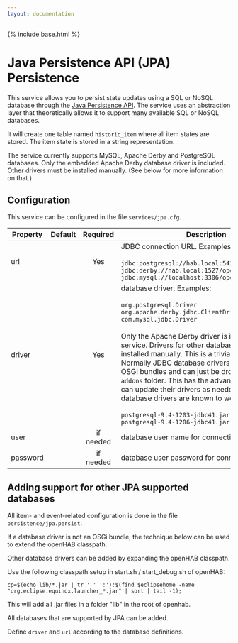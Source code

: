 ```yaml
---
layout: documentation
---
```


{% include base.html %}

# Java Persistence API (JPA) Persistence

This service allows you to persist state updates using a SQL or NoSQL database through the [Java Persistence API](https://en.wikipedia.org/wiki/Java_Persistence_API).  The service uses an abstraction layer that theoretically allows it to support many available SQL or NoSQL databases.

It will create one table named `historic_item` where all item states are stored.  The item state is stored in a string representation.

The service currently supports MySQL, Apache Derby and PostgreSQL databases.  Only the embedded Apache Derby database driver is included. Other drivers must be installed manually. (See below for more information on that.)

## Configuration

This service can be configured in the file `services/jpa.cfg`.

| Property | Default | Required | Description |
|----------|---------|:--------:|-------------|
| url      |         |   Yes    | JDBC connection URL.  Examples:<br/><br/>`jdbc:postgresql://hab.local:5432/openhab`<br/>`jdbc:derby://hab.local:1527/openhab;create=true`<br/>`jdbc:mysql://localhost:3306/openhab` |
| driver   |         |   Yes    | database driver.  Examples:<br/><br/>`org.postgresql.Driver`<br/>`org.apache.derby.jdbc.ClientDriver`<br/>`com.mysql.jdbc.Driver`<br/></br>Only the Apache Derby driver is included with the service.  Drivers for other databases must be installed manually.  This is a trivial process.  Normally JDBC database drivers are packaged as OSGi bundles and can just be dropped into the `addons` folder. This has the advantage that users can update their drivers as needed. The following database drivers are known to work:<br/><br/>`postgresql-9.4-1203-jdbc41.jar`<br/>`postgresql-9.4-1206-jdbc41.jar` |
| user     |         | if needed | database user name for connection |
| password |         | if needed | database user password for connection |

## Adding support for other JPA supported databases

All item- and event-related configuration is done in the file `persistence/jpa.persist`.

If a database driver is not an OSGi bundle, the technique below can be used to extend the openHAB classpath.

Other database drivers can be added by expanding the openHAB classpath.

Use the following classpath setup in start.sh / start_debug.sh of openHAB:

```
cp=$(echo lib/*.jar | tr ' ' ':'):$(find $eclipsehome -name "org.eclipse.equinox.launcher_*.jar" | sort | tail -1);
```

This will add all .jar files in a folder "lib" in the root of openhab.

All databases that are supported by JPA can be added.

Define `driver` and `url` according to the database definitions.

